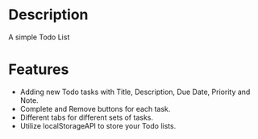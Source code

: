 # Description
A simple Todo List

# Features
- Adding new Todo tasks with Title, Description, Due Date, Priority and Note.
- Complete and Remove buttons for each task.
- Different tabs for different sets of tasks. 
- Utilize localStorageAPI to store your Todo lists. 
